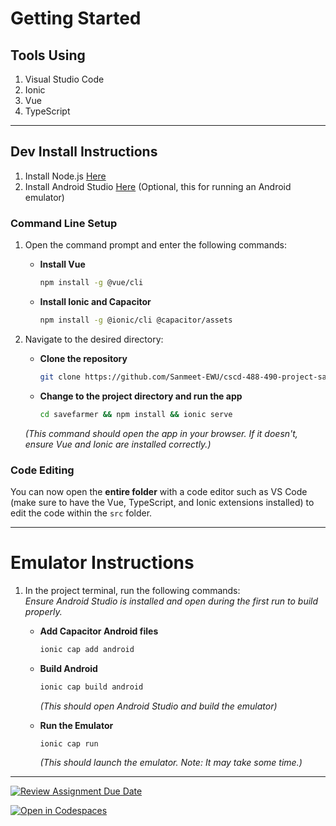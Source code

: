 # Getting Started
## Tools Using
1. Visual Studio Code
2. Ionic
3. Vue
4. TypeScript
---

## Dev Install Instructions

1. Install Node.js [Here](https://nodejs.org/en)  
2. Install Android Studio [Here](https://developer.android.com/studio?gad_source=1&gbraid=0AAAAAC-IOZlMfeQAjLmqKrspCVlYU7fr4&gclid=Cj0KCQiA88a5BhDPARIsAFj595jUz8aGqI65fDdK3ZpqDA1pz140tnzHJ69qZ4B3gZL4gsL5vVhV9B0aAnkaEALw_wcB&gclsrc=aw.ds)   (Optional, this for running an Android emulator)

### Command Line Setup

1. Open the command prompt and enter the following commands:
   - **Install Vue**  
     ```bash
     npm install -g @vue/cli
     ```

   - **Install Ionic and Capacitor**  
     ```bash
     npm install -g @ionic/cli @capacitor/assets
     ```

2. Navigate to the desired directory:
   - **Clone the repository**  
     ```bash
     git clone https://github.com/Sanmeet-EWU/cscd-488-490-project-save-farmers/tree/main/Source/savefarmer.git savefarmer
     ```

   - **Change to the project directory and run the app**  
     ```bash
     cd savefarmer && npm install && ionic serve
     ```

   *(This command should open the app in your browser. If it doesn't, ensure Vue and Ionic are installed correctly.)*

### Code Editing

You can now open the **entire folder** with a code editor such as VS Code (make sure to have the Vue, TypeScript, and Ionic extensions installed) to edit the code within the `src` folder.

---

# Emulator Instructions

1. In the project terminal, run the following commands:  
   *Ensure Android Studio is installed and open during the first run to build properly.*
   - **Add Capacitor Android files**  
     ```bash
     ionic cap add android
     ```

   - **Build Android**  
     ```bash
     ionic cap build android
     ```
     *(This should open Android Studio and build the emulator)*

   - **Run the Emulator**  
     ```bash
     ionic cap run
     ```
     *(This should launch the emulator. Note: It may take some time.)*

--- 

[![Review Assignment Due Date](https://classroom.github.com/assets/deadline-readme-button-22041afd0340ce965d47ae6ef1cefeee28c7c493a6346c4f15d667ab976d596c.svg)](https://classroom.github.com/a/ixLrLXsm)

[![Open in Codespaces](https://classroom.github.com/assets/launch-codespace-2972f46106e565e64193e422d61a12cf1da4916b45550586e14ef0a7c637dd04.svg)](https://classroom.github.com/open-in-codespaces?assignment_repo_id=16315825)
